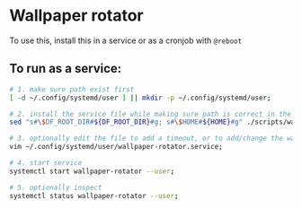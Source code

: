 # Wallpaper rotator

To use this, install this in a service or as a cronjob with `@reboot`

## To run as a service:

```sh
# 1. make sure path exist first
[ -d ~/.config/systemd/user ] || mkdir -p ~/.config/systemd/user;

# 2. install the service file while making sure path is correct in the service file
sed "s#\$DF_ROOT_DIR#${DF_ROOT_DIR}#g; s#\$HOME#${HOME}#g" ./scripts/wallpaper-rotator/wallpaper-rotator.service > ~/.config/systemd/user/wallpaper-rotator.service;

# 3. optionally edit the file to add a timeout, or to add/change the wallpaper paths
vim ~/.config/systemd/user/wallpaper-rotator.service;

# 4. start service
systemctl start wallpaper-rotator --user;

# 5. optionally inspect
systemctl status wallpaper-rotator --user;
```

